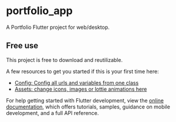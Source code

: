 # portfolio_app

A Portfolio Flutter project for web/desktop.

## Free use

This project is free to download and reutilizable.

A few resources to get you started if this is your first time here:

- [Config: Config all urls and variables from one class](https://github.com/AomineD/FlutterPortfolio/blob/master/lib/config/config.dart)
- [Assets: change icons, images or lottie animations here](https://github.com/AomineD/FlutterPortfolio/tree/master/assets)

For help getting started with Flutter development, view the
[online documentation](https://docs.flutter.dev/), which offers tutorials,
samples, guidance on mobile development, and a full API reference.

